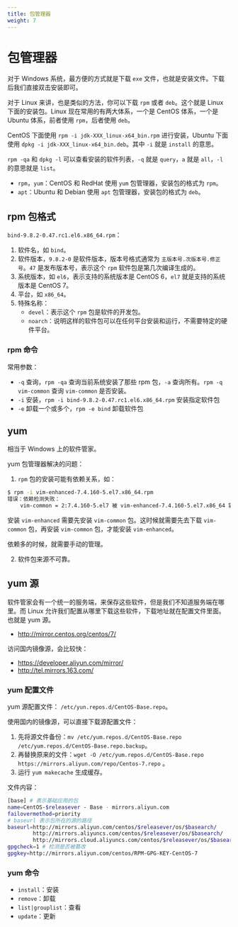 ```yaml
---
title: 包管理器
weight: 7
---
```


# 包管理器

对于 Windows 系统，最方便的方式就是下载 `exe` 文件，也就是安装文件。下载后我们直接双击安装即可。

对于 Linux 来讲，也是类似的方法，你可以下载 `rpm` 或者 `deb`。这个就是 Linux 下面的安装包。Linux 现在常用的有两大体系，一个是 CentOS 体系，一个是 Ubuntu 体系，前者使用 `rpm`，后者使用 `deb`。

CentOS 下面使用 `rpm -i jdk-XXX_linux-x64_bin.rpm` 进行安装，Ubuntu 下面使用 `dpkg -i jdk-XXX_linux-x64_bin.deb`。其中 `-i` 就是 `install` 的意思。

`rpm -qa` 和 `dpkg -l` 可以查看安装的软件列表，`-q` 就是 `query`，`a` 就是 `all`，`-l` 的意思就是 `list`。

- `rpm`，`yum`：CentOS 和 RedHat 使用 `yum` 包管理器，安装包的格式为 `rpm`。
- `apt`：Ubuntu 和 Debian 使用 `apt` 包管理器，安装包的格式为 `deb`。

## rpm 包格式

`bind-9.8.2-0.47.rc1.el6.x86_64.rpm`：

1. 软件名，如 `bind`。
2. 软件版本，`9.8.2-0` 是软件版本，版本号格式通常为 `主版本号.次版本号.修正号`。`47` 是发布版本号，表示这个 `rpm` 软件包是第几次编译生成的。
3. 系统版本，如 `el6`，表示支持的系统版本是 CentOS 6，`el7` 就是支持的系统版本是 CentOS 7。
4. 平台，如 `x86_64`。
5. 特殊名称：
   - `devel`：表示这个 `rpm` 包是软件的开发包。
   - `noarch`：说明这样的软件包可以在任何平台安装和运行，不需要特定的硬件平台。

### rpm 命令

常用参数：

- `-q` 查询，`rpm -qa` 查询当前系统安装了那些 rpm 包，`-a` 查询所有。`rpm -q vim-common` 查询 `vim-common` 是否安装。
- `-i` 安装，`rpm -i bind-9.8.2-0.47.rc1.el6.x86_64.rpm` 安装指定软件包
- `-e` 卸载一个或多个，`rpm -e bind` 卸载软件包

## yum

相当于 Windows 上的软件管家。

yum 包管理器解决的问题：

1. `rpm` 包的安装可能有依赖关系，如：

```bash
$ rpm -i vim-enhanced-7.4.160-5.el7.x86_64.rpm
错误：依赖检测失败：
    vim-common = 2:7.4.160-5.el7 被 vim-enhanced-7.4.160-5.el7.x86_64 需要
```

安装 `vim-enhanced` 需要先安装 `vim-common` 包。这时候就需要先去下载 `vim-common` 包，再安装 `vim-common` 包，才能安装 `vim-enhanced`。

依赖多的时候，就需要手动的管理。

2. 软件包来源不可靠。

## yum 源

软件管家会有一个统一的服务端，来保存这些软件，但是我们不知道服务端在哪里。而 Linux 允许我们配置从哪里下载这些软件，下载地址就在配置文件里面。也就是 yum 源。

- <http://mirror.centos.org/centos/7/>

访问国内镜像源，会比较快：

- <https://developer.aliyun.com/mirror/>
- <http://tel.mirrors.163.com/>

### yum 配置文件

yum 源配置文件： `/etc/yun.repos.d/CentOS-Base.repo`。

使用国内的镜像源，可以直接下载源配置文件：

1. 先将源文件备份：`mv /etc/yum.repos.d/CentOS-Base.repo /etc/yum.repos.d/CentOS-Base.repo.backup`。
2. 再替换原来的文件：`wget -O /etc/yum.repos.d/CentOS-Base.repo https://mirrors.aliyun.com/repo/Centos-7.repo` 。
3. 运行 `yum makecache` 生成缓存。

文件内容：

```bash
[base] # 表示基础应用的包
name=CentOS-$releasever - Base - mirrors.aliyun.com
failovermethod=priority
# baseurl 表示包所在的源的路径
baseurl=http://mirrors.aliyun.com/centos/$releasever/os/$basearch/
        http://mirrors.aliyuncs.com/centos/$releasever/os/$basearch/
        http://mirrors.cloud.aliyuncs.com/centos/$releasever/os/$basearch/
gpgcheck=1 # 检测是否被篡改
gpgkey=http://mirrors.aliyun.com/centos/RPM-GPG-KEY-CentOS-7
```

### yum 命令

- `install`：安装
- `remove`：卸载
- `list|grouplist`：查看
- `update`：更新
